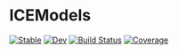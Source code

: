 # ICEModels

[![Stable](https://img.shields.io/badge/docs-stable-blue.svg)](https://maxesit.github.io/ICEModels.jl/stable/)
[![Dev](https://img.shields.io/badge/docs-dev-blue.svg)](https://maxesit.github.io/ICEModels.jl/dev/)
[![Build Status](https://github.com/maxesit/ICEModels.jl/actions/workflows/CI.yml/badge.svg?branch=main)](https://github.com/maxesit/ICEModels.jl/actions/workflows/CI.yml?query=branch%3Amain)
[![Coverage](https://codecov.io/gh/maxesit/ICEModels.jl/branch/main/graph/badge.svg)](https://codecov.io/gh/maxesit/ICEModels.jl)
